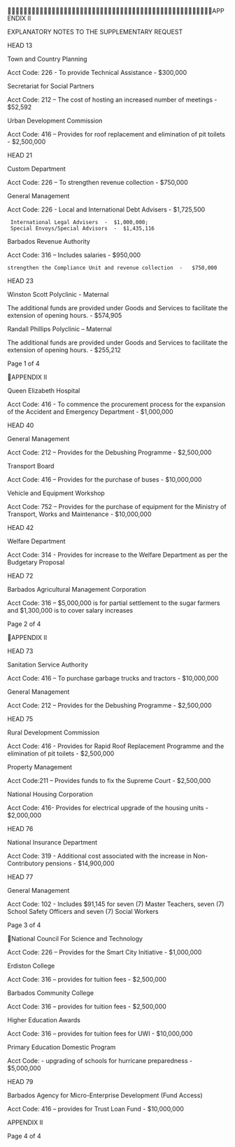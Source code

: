 APPENDIX II

EXPLANATORY NOTES TO THE SUPPLEMENTARY REQUEST

HEAD 13

Town and Country Planning

Acct Code: 226 - To provide Technical Assistance  -  $300,000

Secretariat for Social Partners

Acct Code: 212 – The cost of hosting an increased number of meetings - $52,592

Urban Development Commission

Acct Code: 416 – Provides for roof replacement and elimination of pit toilets - $2,500,000

HEAD 21

Custom Department

Acct Code: 226 – To strengthen revenue collection  -  $750,000

General Management

 Acct Code: 226 - Local and International Debt Advisers - $1,725,500

     International Legal Advisers  -  $1,000,000;
     Special Envoys/Special Advisors  -  $1,435,116

Barbados Revenue Authority

Acct Code: 316 – Includes salaries - $950,000

    strengthen the Compliance Unit and revenue collection  -   $750,000

HEAD 23

Winston Scott Polyclinic - Maternal

The additional funds are provided under Goods and Services to facilitate the extension of
opening hours.  - $574,905

Randall Phillips Polyclinic – Maternal

The additional funds are provided under Goods and Services to facilitate the extension of
opening hours. - $255,212

Page 1 of 4

APPENDIX II

Queen Elizabeth Hospital

Acct Code: 416 - To commence the procurement process for the expansion of the Accident
and Emergency Department  -   $1,000,000

HEAD 40

General Management

Acct Code: 212 – Provides for the Debushing Programme  - $2,500,000

Transport Board

Acct Code: 416 – Provides for the purchase of buses  - $10,000,000

Vehicle and Equipment Workshop

Acct Code: 752 – Provides for the purchase of equipment for the Ministry of Transport,
Works and Maintenance  - $10,000,000

HEAD 42

Welfare Department

Acct Code: 314 - Provides for increase to the Welfare Department as per the Budgetary
Proposal

HEAD 72

Barbados Agricultural Management Corporation

Acct Code: 316  – $5,000,000 is for partial settlement to the sugar farmers and $1,300,000 is
to cover salary increases

Page 2 of 4

APPENDIX II

HEAD 73

Sanitation Service Authority

Acct Code: 416 – To purchase garbage trucks and tractors  - $10,000,000

General Management

Acct Code: 212 – Provides for the Debushing Programme  - $2,500,000

HEAD 75

Rural Development Commission

Acct Code: 416 - Provides for Rapid Roof Replacement Programme and the elimination of pit
toilets - $2,500,000

Property Management

Acct Code:211 – Provides funds to fix the Supreme Court - $2,500,000

National Housing Corporation

Acct Code: 416- Provides for electrical upgrade of the housing units - $2,000,000

HEAD 76

National Insurance Department

Acct Code: 319 - Additional cost associated with the increase in Non-Contributory pensions -
$14,900,000

HEAD 77

General Management

Acct Code: 102 - Includes $91,145 for seven (7) Master Teachers, seven (7) School Safety
Officers and seven (7) Social Workers

Page 3 of 4

National Council For Science and Technology

Acct Code: 226 – Provides for the Smart City Initiative - $1,000,000

Erdiston College

Acct Code: 316 – provides for tuition fees - $2,500,000

Barbados Community College

Acct Code: 316 – provides for tuition fees - $2,500,000

Higher Education Awards

Acct Code: 316 – provides for tuition fees for UWI - $10,000,000

Primary Education Domestic Program

Acct Code:    - upgrading of schools for hurricane preparedness - $5,000,000

HEAD 79

Barbados Agency for Micro-Enterprise Development (Fund Access)

Acct Code: 416 – provides for Trust Loan Fund - $10,000,000

APPENDIX II

Page 4 of 4

